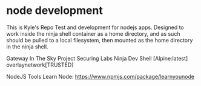 # node development

This is Kyle's Repo
Test and development for nodejs apps. Designed to work inside the ninja shell container as a home directory, and as such should be pulled to a local filesystem, then mounted as the home directory in the ninja shell.


Gateway In The Sky Project Securing Labs Ninja Dev Shell [Alpine:latest] overlaynetwork[TRUSTED] 
 
NodeJS Tools 
Learn Node: https://www.npmjs.com/package/learnyounode 
 

